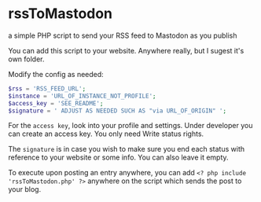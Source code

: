 # rssToMastodon
a simple PHP script to send your RSS feed to Mastodon as you publish


You can add this script to your website. Anywhere really, but I sugest it's own folder.

Modify the config as needed:

```php
$rss = 'RSS_FEED_URL';
$instance = 'URL_OF_INSTANCE_NOT_PROFILE';
$access_key = 'SEE_README';
$signature = ' ADJUST AS NEEDED SUCH AS "via URL_OF_ORIGIN" ';

```

For the `access key`, look into your profile and settings. Under developer you can create an access key. You only need Write status rights.

The `signature` is in case you wish to make sure you end each status with reference to your website or some info. You can also leave it empty.

To execute upon posting an entry anywhere, you can add `<? php include 'rssToMastodon.php' ?>` anywhere on the script which sends the post to your blog.
